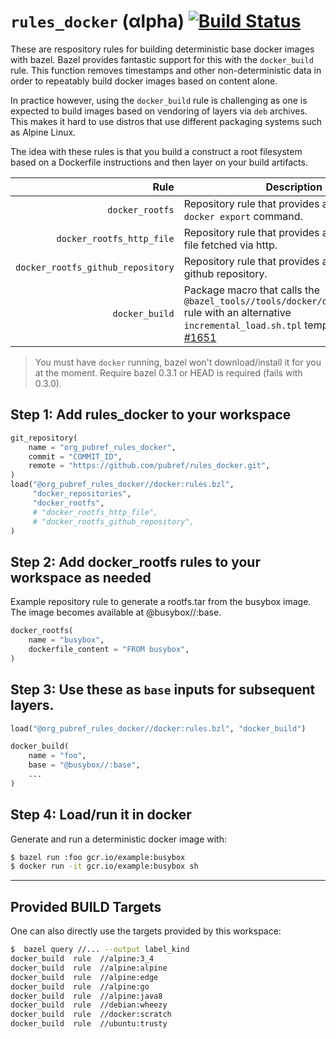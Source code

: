 # `rules_docker` (αlpha) [![Build Status](https://travis-ci.org/pubref/rules_docker.svg?branch=master)](https://travis-ci.org/pubref/rules_docker)

These are respository rules for building deterministic base docker
images with bazel.  Bazel provides fantastic support for this with the
`docker_build` rule.  This function removes timestamps and other
non-deterministic data in order to repeatably build docker images
based on content alone.

In practice however, using the `docker_build` rule is challenging as
one is expected to build images based on vendoring of layers via `deb`
archives.  This makes it hard to use distros that use different
packaging systems such as Alpine Linux.

The idea with these rules is that you build a construct a root
filesystem based on a Dockerfile instructions and then layer on your
build artifacts.

| Rule | Description |
| ---: | ---- |
| `docker_rootfs` | Repository rule that provides a rootfs from the `docker export` command. |
| `docker_rootfs_http_file` | Repository rule that provides a rootfs from a file fetched via http. |
| `docker_rootfs_github_repository` | Repository rule that provides a rootfs from a github repository. |
| `docker_build` | Package macro that calls the `@bazel_tools//tools/docker/docker_build.bzl` rule with an alternative `incremental_load.sh.tpl` template file. See [#1651](https://github.com/bazelbuild/bazel/issues/1651) |

> You must have `docker` running, bazel won't download/install it for
> you at the moment.  Require bazel 0.3.1 or HEAD is required (fails
> with 0.3.0).

## Step 1: Add rules_docker to your workspace

```python
git_repository(
    name = "org_pubref_rules_docker",
    commit = "COMMIT_ID",
    remote = "https://github.com/pubref/rules_docker.git",
)
load("@org_pubref_rules_docker//docker:rules.bzl",
     "docker_repositories",
     "docker_rootfs",
     # "docker_rootfs_http_file",
     # "docker_rootfs_github_repository",
)
```

## Step 2: Add docker_rootfs rules to your workspace as needed

Example repository rule to generate a rootfs.tar from the busybox
image.  The image becomes available at @busybox//:base.

```python
docker_rootfs(
    name = "busybox",
    dockerfile_content = "FROM busybox",
)
```

## Step 3: Use these as `base` inputs for subsequent layers.

```python
load("@org_pubref_rules_docker//docker:rules.bzl", "docker_build")

docker_build(
    name = "foo",
    base = "@busybox//:base",
    ...
)
```

## Step 4: Load/run it in docker

Generate and run a deterministic docker image with:

```sh
$ bazel run :foo gcr.io/example:busybox
$ docker run -it gcr.io/example:busybox sh
```

---

## Provided BUILD Targets

One can also directly use the targets provided by this workspace:

```sh
$  bazel query //... --output label_kind
docker_build  rule  //alpine:3_4
docker_build  rule  //alpine:alpine
docker_build  rule  //alpine:edge
docker_build  rule  //alpine:go
docker_build  rule  //alpine:java8
docker_build  rule  //debian:wheezy
docker_build  rule  //docker:scratch
docker_build  rule  //ubuntu:trusty
```
